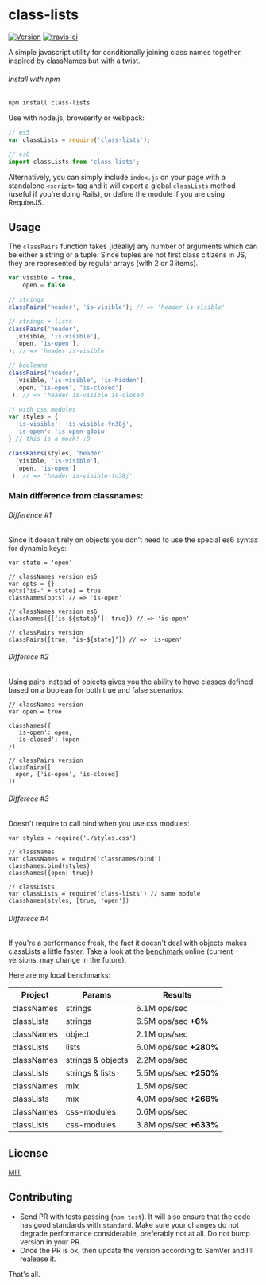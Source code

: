 class-lists
===========

[![Version](http://img.shields.io/npm/v/class-lists.svg)](https://www.npmjs.org/package/class-lists)
[![travis-ci](https://travis-ci.org/joaomilho/class-lists.svg)](https://travis-ci.org/joaomilho/class-lists)

A simple javascript utility for conditionally joining class names together, inspired by [classNames](https://github.com/JedWatson/classnames) but with a twist.

###### Install with npm

```sh
npm install class-lists
```

Use with node.js, browserify or webpack:

```js
// es5
var classLists = require('class-lists');

// es6
import classLists from 'class-lists';
```

Alternatively, you can simply include `index.js` on your page with a standalone `<script>` tag and it will export a global `classLists` method (useful if you're doing Rails), or define the module if you are using RequireJS.

## Usage

The `classPairs` function takes [ideally] any number of arguments which can be either a string or a tuple. Since tuples are not first class citizens in JS, they are represented by regular arrays (with 2 or 3 items).

```js
var visible = true,
    open = false

// strings
classPairs('header', 'is-visible'); // => 'header is-visible'

// strings + lists
classPairs('header',
  [visible, 'is-visible'],
  [open, 'is-open'],
); // => 'header is-visible'

// booleans
classPairs('header',
  [visible, 'is-visible', 'is-hidden'],
  [open, 'is-open', 'is-closed']
 ); // => 'header is-visible is-closed'

// with css modules
var styles = {
  'is-visible': 'is-visible-fn38j',
  'is-open': 'is-open-g3oiw'
} // this is a mock! :D

classPairs(styles, 'header',
  [visible, 'is-visible'],
  [open, 'is-open']
 ); // => 'header is-visible-fn38j'
```

### Main difference from classnames:

###### Difference #1

Since it doesn't rely on objects you don't need to use the special es6 syntax for dynamic keys:

```
var state = 'open'

// classNames version es5
var opts = {}
opts['is-' + state] = true
classNames(opts) // => 'is-open'

// classNames version es6
classNames({[‘is-${state}‘]: true}) // => 'is-open'

// classPairs version
classPairs([true, ‘is-${state}‘]) // => 'is-open'
```

###### Differece #2

Using pairs instead of objects gives you the ability to have classes defined based on a boolean for both true and false scenarios:

```
// classNames version
var open = true

classNames({
  'is-open': open,
  'is-closed': !open
})

// classPairs version
classPairs([
  open, ['is-open', 'is-closed]
])
```

###### Differece #3

Doesn't require to call bind when you use css modules:

```
var styles = require('./styles.css')

// classNames
var classNames = require('classnames/bind')
classNames.bind(styles)
classNames({open: true})

// classLists
var classLists = require('class-lists') // same module
classNames(styles, [true, 'open'])
```

###### Differece #4

If you're a performance freak, the fact it doesn't deal with objects makes classLists a little faster. Take a look at the [benchmark](http://jsperf.com/classnames-vs-classpairs) online (current versions, may change in the future).

Here are my local benchmarks:

| Project | Params | Results |
|---|---|---|
|classNames|strings|6.1M ops/sec|
|classLists|strings|6.5M ops/sec **+6%**|
|classNames| object |2.1M ops/sec|
|classLists| lists |6.0M ops/sec **+280%**|
|classNames|strings & objects|2.2M ops/sec|
|classLists|strings & lists|5.5M ops/sec **+250%**|
|classNames|mix|1.5M ops/sec|
|classLists|mix|4.0M ops/sec **+266%**|
|classNames|css-modules|0.6M ops/sec|
|classLists|css-modules|3.8M ops/sec **+633%**|

## License

[MIT](LICENSE)

## Contributing

* Send PR with tests passing (`npm test`). It will also ensure that the code has good standards with `standard`. Make sure your changes do not degrade performance considerable, preferably not at all. Do not bump version in your PR.
* Once the PR is ok, then update the version according to SemVer and I'll realease it.

That's all.

